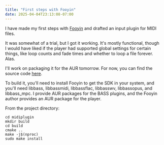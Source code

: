 ```yaml
---
title: "First steps with Fooyin"
date: 2025-04-04T23:13:08-07:00
---
```


I have made my first steps with [Fooyin](https://github.com/fooyin/fooyin) and drafted an input plugin for MIDI files.

<!-- more -->

It was somewhat of a trial, but I got it working. It's mostly functional, though I would have liked if the player had supported global settings for certain things, like loop counts and fade times and whether to loop a file forever. Alas.

I'll work on packaging it for the AUR tomorrow. For now, you can find the source code [here](https://github.com/kode54/fooyin-kode54-plugins).

To build it, you'll need to install Fooyin to get the SDK in your system, and you'll need libbass, libbassmidi, libbassflac, libbasswv, libbassopus, and libbass_mpc. I provide AUR packages for the BASS plugins, and the Fooyin author provides an AUR package for the player.

From the project directory:

```
cd midiplugin
mkdir build
cd build
cmake ..
make -j$(nproc)
sudo make install
```